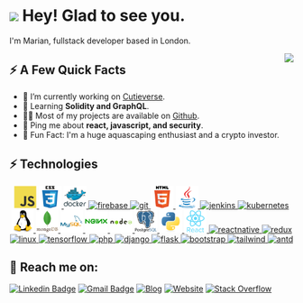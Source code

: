 <h1><img src="https://emojis.slackmojis.com/emojis/images/1531849430/4246/blob-sunglasses.gif?1531849430" width="30"/> Hey! Glad to see you.</h1>

<p>
  I'm Marian, fullstack developer based in London.
</p>


<img align="right" src="https://media1.giphy.com/media/13HgwGsXF0aiGY/giphy.gif" />
<h2>⚡️ A Few Quick Facts</h2>
<ul>
  <li>🔭 I’m currently working on <a href="https://cutieverse.tech">Cutieverse</a>.</li>
  <li>🧐 Learning <strong>Solidity and GraphQL</strong>.
  <li>👨‍💻 Most of my projects are available on <a href="https://github.com/terkea">Github</a>.</li>
  <li>💬 Ping me about <strong>react, javascript, and security</strong>.</li>
  <li>🎉 Fun Fact: I'm a huge aquascaping enthusiast and a crypto investor.</li>
</ul>

## ⚡ Technologies  
<p align="center">
  <a
    href="https://developer.mozilla.org/en-US/docs/Web/JavaScript"
    target="_blank"
  >
    <img
      src="https://raw.githubusercontent.com/devicons/devicon/master/icons/javascript/javascript-original.svg"
      alt="javascript"
      width="40"
      height="40"
    />
  </a>
  <a href="https://www.w3schools.com/css/" target="_blank">
    <img
      src="https://raw.githubusercontent.com/devicons/devicon/master/icons/css3/css3-original-wordmark.svg"
      alt="css3"
      width="40"
      height="40"
    />
  </a>
  <a href="https://www.docker.com/" target="_blank">
    <img
      src="https://raw.githubusercontent.com/devicons/devicon/master/icons/docker/docker-original-wordmark.svg"
      alt="docker"
      width="40"
      height="40"
    />
  </a>
  <a href="https://firebase.google.com/" target="_blank">
    <img
      src="https://www.vectorlogo.zone/logos/firebase/firebase-icon.svg"
      alt="firebase"
      width="40"
      height="40"
    />
  </a>
  <a href="https://git-scm.com/" target="_blank">
    <img
      src="https://www.vectorlogo.zone/logos/git-scm/git-scm-icon.svg"
      alt="git"
      width="40"
      height="40"
    />
  </a>
  <a href="https://www.w3.org/html/" target="_blank">
    <img
      src="https://raw.githubusercontent.com/devicons/devicon/master/icons/html5/html5-original-wordmark.svg"
      alt="html5"
      width="40"
      height="40"
    />
  </a>
  <a href="https://www.java.com" target="_blank">
    <img
      src="https://raw.githubusercontent.com/devicons/devicon/master/icons/java/java-original.svg"
      alt="java"
      width="40"
      height="40"
    />
  </a>
  <a href="https://www.jenkins.io" target="_blank">
    <img
      src="https://www.vectorlogo.zone/logos/jenkins/jenkins-icon.svg"
      alt="jenkins"
      width="40"
      height="40"
    />
  </a>
  <a href="https://kubernetes.io" target="_blank">
    <img
      src="https://www.vectorlogo.zone/logos/kubernetes/kubernetes-icon.svg"
      alt="kubernetes"
      width="40"
      height="40"
    />
  </a>
  <a href="https://www.linux.org/" target="_blank">
    <img
      src="https://raw.githubusercontent.com/devicons/devicon/master/icons/linux/linux-original.svg"
      alt="linux"
      width="40"
      height="40"
    />
  </a>
  <a href="https://www.mongodb.com/" target="_blank">
    <img
      src="https://raw.githubusercontent.com/devicons/devicon/master/icons/mongodb/mongodb-original-wordmark.svg"
      alt="mongodb"
      width="40"
      height="40"
    />
  </a>
  <a href="https://www.mysql.com/" target="_blank">
    <img
      src="https://raw.githubusercontent.com/devicons/devicon/master/icons/mysql/mysql-original-wordmark.svg"
      alt="mysql"
      width="40"
      height="40"
    />
  </a>
  <a href="https://www.nginx.com" target="_blank">
    <img
      src="https://raw.githubusercontent.com/devicons/devicon/master/icons/nginx/nginx-original.svg"
      alt="nginx"
      width="40"
      height="40"
    />
  </a>
  <a href="https://nodejs.org" target="_blank">
    <img
      src="https://raw.githubusercontent.com/devicons/devicon/master/icons/nodejs/nodejs-original-wordmark.svg"
      alt="nodejs"
      width="40"
      height="40"
    />
  </a>
  <a href="https://www.postgresql.org" target="_blank">
    <img
      src="https://raw.githubusercontent.com/devicons/devicon/master/icons/postgresql/postgresql-original-wordmark.svg"
      alt="postgresql"
      width="40"
      height="40"
    />
  </a>
  <a href="https://www.python.org" target="_blank">
    <img
      src="https://raw.githubusercontent.com/devicons/devicon/master/icons/python/python-original.svg"
      alt="python"
      width="40"
      height="40"
    />
  </a>
  <a href="https://reactjs.org/" target="_blank">
    <img
      src="https://raw.githubusercontent.com/devicons/devicon/master/icons/react/react-original-wordmark.svg"
      alt="react"
      width="40"
      height="40"
    />
  </a>
  <a href="https://reactnative.dev/" target="_blank">
    <img
      src="https://reactnative.dev/img/header_logo.svg"
      alt="reactnative"
      width="40"
      height="40"
    />
  </a>
  <a href="https://redux.js.org/" target="_blank">
    <img
      src="https://redux.js.org/img/redux.svg"
      alt="redux"
      width="40"
      height="40"
    />
  </a>
  <a href="https://ubuntu.com/" target="_blank">
    <img
      src="https://upload.wikimedia.org/wikipedia/commons/thumb/3/35/Tux.svg/150px-Tux.svg.png"
      alt="linux"
      width="40"
      height="40"
    />
  </a>
  <a href="https://www.tensorflow.org/" target="_blank">
    <img
      src="https://upload.wikimedia.org/wikipedia/commons/thumb/2/2d/Tensorflow_logo.svg/1200px-Tensorflow_logo.svg.png"
      alt="tensorflow"
      width="40"
      height="40"
    />
  </a>
  <a href="https://www.php.net/" target="_blank">
    <img
      src="https://www.php.net/images/logos/php-logo.svg"
      alt="php"
      width="40"
      height="40"
    />
  </a>
  <a href="https://www.djangoproject.com/" target="_blank">
    <img
      src="https://twilio-cms-prod.s3.amazonaws.com/original_images/django-dark.png"
      alt="django"
      width="40"
      height="40"
    />
  </a>
  <a href="https://flask.palletsprojects.com/en/1.1.x/" target="_blank">
    <img
      src="https://miro.medium.com/max/800/1*Q5EUk28Xc3iCDoMSkrd1_w.png"
      alt="flask"
      width="40"
      height="40"
    />
  </a>
  <a href="https://getbootstrap.com/" target="_blank">
    <img
      src="https://camo.githubusercontent.com/a664defdd5c2ec93a3fbfb51e0f2aaafa5dc57bf1e13aa47456ced037b3cebe8/68747470733a2f2f676574626f6f7473747261702e636f6d2f646f63732f352e302f6173736574732f6272616e642f626f6f7473747261702d6c6f676f2d736861646f772e706e67"
      alt="bootstrap"
      width="40"
      height="40"
    />
  </a>
    <a href="https://tailwindcss.com/" target="_blank">
    <img
      src="https://www.markusantonwolf.com/media/pages/blog/tailwind-css/265298487-1596675041/tailwind-css-logo.svg"
      alt="tailwind"
      width="40"
      height="40"
    />
  </a>
  <a href="https://ant.design/" target="_blank">
    <img
    src="https://gw.alipayobjects.com/zos/rmsportal/KDpgvguMpGfqaHPjicRK.svg"
      alt="antd"
      width="40"
      height="40"
    />
  </a>
</p>



## :email: Reach me on:
[![Linkedin Badge](https://img.shields.io/badge/-marianterchila-blue?style=flat-square&logo=Linkedin&logoColor=white&link=https://www.linkedin.com/in/marian-terchila-a8b884180/)](https://www.linkedin.com/in/marian-terchila-a8b884180/)
[![Gmail Badge](https://img.shields.io/badge/-dev.terkea@gmail.com-c14438?style=flat-square&logo=Gmail&logoColor=white&link=mailto:dev.terkea@gmail.com)](mailto:dev.terkea@gmail.com)
[![Blog](https://img.shields.io/badge/medium-Blog-orange)](https://terkea.medium.com/)
[![Website](https://img.shields.io/badge/Website-informational?style=flat-square&logo=jekyll&logoColor=white&color=blueviolet)](https://www.terkea.co.uk)
<a href="https://stackoverflow.com/users/8193864/terchila-marian" target="_blank"><img alt="Stack Overflow" src="https://img.shields.io/badge/-Stack%20Overflow-FE7A16?style=flat-square&logo=Stack-Overflow&logoColor=white"></a>
